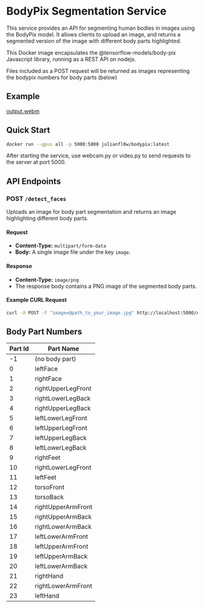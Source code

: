 # BodyPix Segmentation Service
This service provides an API for segmenting human bodies in images using the BodyPix model. It allows clients to upload an image, and returns a segmented version of the image with different body parts highlighted.

This Docker image encapsulates the @tensorflow-models/body-pix Javascript library, running as a REST API on nodejs. 

Files included as a POST request will be returned as images representing the bodypix numbers for body parts (below)

## Example
[output.webm](https://github.com/julianfl0w/bodypix/assets/8158655/205291a3-6148-4b7b-8654-f1af37639b14)

## Quick Start
```bash
docker run --gpus all -p 5000:5000 julianfl0w/bodypix:latest
```

After starting the service, use webcam.py or video.py to send requests to the server at port 5000.

## API Endpoints

### POST `/detect_faces`

Uploads an image for body part segmentation and returns an image highlighting different body parts.

#### Request

- **Content-Type:** `multipart/form-data`
- **Body:** A single image file under the key `image`.

#### Response

- **Content-Type:** `image/png`
- The response body contains a PNG image of the segmented body parts.

#### Example CURL Request

```bash
curl -X POST -F "image=@path_to_your_image.jpg" http://localhost:5000/detect_faces -o segmented_image.png
```

## Body Part Numbers

| Part Id | Part Name          |
|---------|--------------------|
| -1      | (no body part)     |
| 0       | leftFace           |
| 1       | rightFace          |
| 2       | rightUpperLegFront |
| 3       | rightLowerLegBack  |
| 4       | rightUpperLegBack  |
| 5       | leftLowerLegFront  |
| 6       | leftUpperLegFront  |
| 7       | leftUpperLegBack   |
| 8       | leftLowerLegBack   |
| 9       | rightFeet          |
| 10      | rightLowerLegFront |
| 11      | leftFeet           |
| 12      | torsoFront         |
| 13      | torsoBack          |
| 14      | rightUpperArmFront |
| 15      | rightUpperArmBack  |
| 16      | rightLowerArmBack  |
| 17      | leftLowerArmFront  |
| 18      | leftUpperArmFront  |
| 19      | leftUpperArmBack   |
| 20      | leftLowerArmBack   |
| 21      | rightHand          |
| 22      | rightLowerArmFront |
| 23      | leftHand           |
